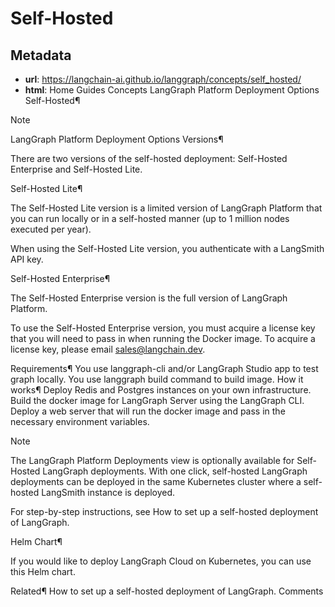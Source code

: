 # Self-Hosted



## Metadata

- **url**: https://langchain-ai.github.io/langgraph/concepts/self_hosted/
- **html**: Home
Guides
Concepts
LangGraph Platform
Deployment Options
Self-Hosted¶

Note

LangGraph Platform
Deployment Options
Versions¶

There are two versions of the self-hosted deployment: Self-Hosted Enterprise and Self-Hosted Lite.

Self-Hosted Lite¶

The Self-Hosted Lite version is a limited version of LangGraph Platform that you can run locally or in a self-hosted manner (up to 1 million nodes executed per year).

When using the Self-Hosted Lite version, you authenticate with a LangSmith API key.

Self-Hosted Enterprise¶

The Self-Hosted Enterprise version is the full version of LangGraph Platform.

To use the Self-Hosted Enterprise version, you must acquire a license key that you will need to pass in when running the Docker image. To acquire a license key, please email sales@langchain.dev.

Requirements¶
You use langgraph-cli and/or LangGraph Studio app to test graph locally.
You use langgraph build command to build image.
How it works¶
Deploy Redis and Postgres instances on your own infrastructure.
Build the docker image for LangGraph Server using the LangGraph CLI.
Deploy a web server that will run the docker image and pass in the necessary environment variables.

Note

The LangGraph Platform Deployments view is optionally available for Self-Hosted LangGraph deployments. With one click, self-hosted LangGraph deployments can be deployed in the same Kubernetes cluster where a self-hosted LangSmith instance is deployed.

For step-by-step instructions, see How to set up a self-hosted deployment of LangGraph.

Helm Chart¶

If you would like to deploy LangGraph Cloud on Kubernetes, you can use this Helm chart.

Related¶
How to set up a self-hosted deployment of LangGraph.
Comments

